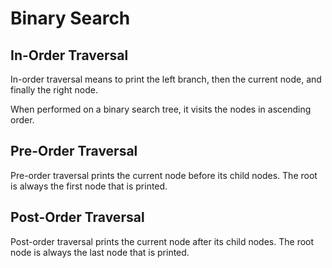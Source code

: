 Binary Search
=============
## In-Order Traversal
In-order traversal means to print the left branch, then the current node, and finally the right node.

When performed on a binary search tree, it visits the nodes in ascending order.

## Pre-Order Traversal
Pre-order traversal prints the current node before its child nodes. The root is always the first node that is printed.

## Post-Order Traversal
Post-order traversal prints the current node after its child nodes. The root node is always the last node that is printed.
